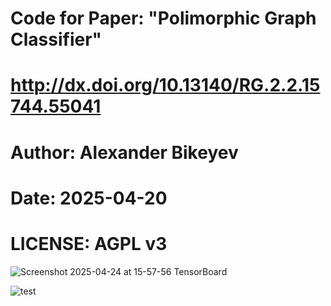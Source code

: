 # Code for Paper: "Polimorphic Graph Classifier"
# http://dx.doi.org/10.13140/RG.2.2.15744.55041
# Author: Alexander Bikeyev
# Date: 2025-04-20
# LICENSE: AGPL v3

![Screenshot 2025-04-24 at 15-57-56 TensorBoard](https://github.com/user-attachments/assets/6a22bee8-fceb-4274-be07-79d5889b2de7)

![test](https://github.com/user-attachments/assets/3df2a71b-46d4-4e9b-9d4c-a33e4d009b29)
